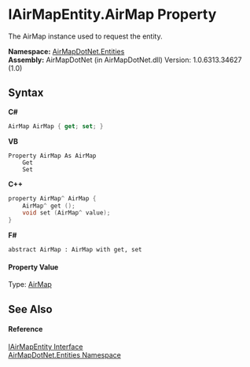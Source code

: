 # IAirMapEntity.AirMap Property 
 

The AirMap instance used to request the entity.

**Namespace:**&nbsp;<a href="98571a09-2783-53ee-6a50-029c1c8ea39b">AirMapDotNet.Entities</a><br />**Assembly:**&nbsp;AirMapDotNet (in AirMapDotNet.dll) Version: 1.0.6313.34627 (1.0)

## Syntax

**C#**<br />
``` C#
AirMap AirMap { get; set; }
```

**VB**<br />
``` VB
Property AirMap As AirMap
	Get
	Set
```

**C++**<br />
``` C++
property AirMap^ AirMap {
	AirMap^ get ();
	void set (AirMap^ value);
}
```

**F#**<br />
``` F#
abstract AirMap : AirMap with get, set

```


#### Property Value
Type: <a href="5026f4ac-baf9-76bd-7dc0-4a111dd014fb">AirMap</a>

## See Also


#### Reference
<a href="07ce1eff-3a25-eb9d-9ba0-8ee553c6364f">IAirMapEntity Interface</a><br /><a href="98571a09-2783-53ee-6a50-029c1c8ea39b">AirMapDotNet.Entities Namespace</a><br />